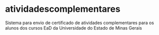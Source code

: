 # atividadescomplementares
Sistema para envio de certificado de atividades complementares para os alunos dos cursos EaD da Universidade do Estado de Minas Gerais
